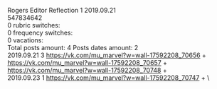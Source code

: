 Rogers	Editor Reflection 1 2019.09.21\
547834642\
0 rubric switches:\
0 frequency switches:\
0 vacations:\
Total posts amount: 4	Posts dates amount: 2\
2019.09.21 3 https://vk.com/mu_marvel?w=wall-17592208_70656 + https://vk.com/mu_marvel?w=wall-17592208_70657 + https://vk.com/mu_marvel?w=wall-17592208_70748 + \
2019.09.23 1 https://vk.com/mu_marvel?w=wall-17592208_70747 + \

